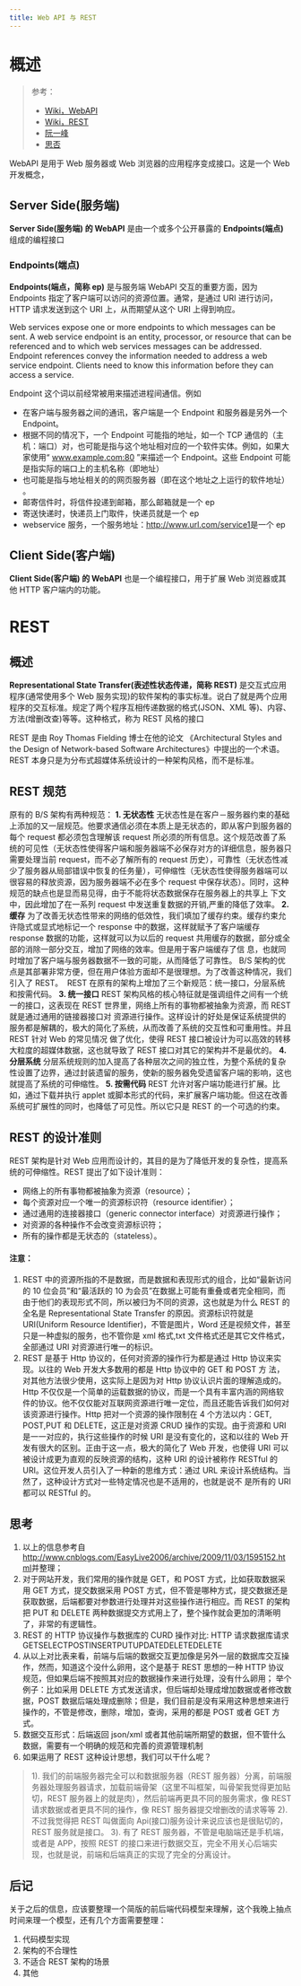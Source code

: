 ```yaml
---
title: Web API 与 REST
---
```


# 概述

> 参考：
> 
> - [Wiki，WebAPI](https://en.wikipedia.org/wiki/Web_API)
> - [Wiki，REST](https://en.wikipedia.org/wiki/Representational_state_transfer)
> - [阮一峰](http://www.ruanyifeng.com/blog/2014/05/restful_api.html)
> - [思否](https://segmentfault.com/a/1190000004311893)

WebAPI 是用于 Web 服务器或 Web 浏览器的应用程序变成接口。这是一个 Web 开发概念，

## Server Side(服务端)

**Server Side(服务端) 的 WebAPI** 是由一个或多个公开暴露的 **Endpoints(端点)** 组成的编程接口

### Endpoints(端点)

**Endpoints(端点，简称 ep)** 是与服务端 WebAPI 交互的重要方面，因为 Endpoints 指定了客户端可以访问的资源位置。通常，是通过 URI 进行访问，HTTP 请求发送到这个 URI 上，从而期望从这个 URI 上得到响应。

Web services expose one or more endpoints to which messages can be sent. A web service endpoint is an entity, processor, or resource that can be referenced and to which web services messages can be addressed. Endpoint references convey the information needed to address a web service endpoint. Clients need to know this information before they can access a service.

Endpoint 这个词以前经常被用来描述进程间通信。例如

- 在客户端与服务器之间的通讯，客户端是一个 Endpoint 和服务器是另外一个 Endpoint。
- 根据不同的情况下，一个 Endpoint 可能指的地址，如一个 TCP 通信的（主机：端口）对，也可能是指与这个地址相对应的一个软件实体。例如，如果大家使用“ www.example.com:80 ”来描述一个 Endpoint。这些 Endpoint 可能是指实际的端口上的主机名称（即地址）
- 也可能是指与地址相关的的网页服务器（即在这个地址之上运行的软件地址） 。
- 邮寄信件时，将信件投递到邮箱，那么邮箱就是一个 ep
- 寄送快递时，快递员上门取件，快递员就是一个 ep
- webservice 服务，一个服务地址：<http://www.url.com/service1>是一个 ep

## Client Side(客户端)

**Client Side(客户端) 的 WebAPI** 也是一个编程接口，用于扩展 Web 浏览器或其他 HTTP 客户端内的功能。

# REST

## 概述

**Representational State Transfer(表述性状态传递，简称 REST)** 是交互式应用程序(通常使用多个 Web 服务实现)的软件架构的事实标准。说白了就是两个应用程序的交互标准。规定了两个程序互相传递数据的格式(JSON、XML 等)、内容、方法(增删改查)等等。这种格式，称为 REST 风格的接口

REST 是由 Roy Thomas Fielding 博士在他的论文 《Architectural Styles and the Design of Network-based Software Architectures》中提出的一个术语。REST 本身只是为分布式超媒体系统设计的一种架构风格，而不是标准。

## REST 规范

原有的 B/S 架构有两种规范：
**1. 无状态性**
无状态性是在客户－服务器约束的基础上添加的又一层规范。他要求通信必须在本质上是无状态的，即从客户到服务器的每个 request 都必须包含理解该 request 所必须的所有信息。这个规范改善了系统的可见性（无状态性使得客户端和服务器端不必保存对方的详细信息，服务器只需要处理当前 request，而不必了解所有的 request 历史），可靠性（无状态性减少了服务器从局部错误中恢复的任务量），可伸缩性（无状态性使得服务器端可以 很容易的释放资源，因为服务器端不必在多个 request 中保存状态）。同时，这种规范的缺点也是显而易见得，由于不能将状态数据保存在服务器上的共享上 下文中，因此增加了在一系列 request 中发送重复数据的开销,严重的降低了效率。
**2. 缓存**
为了改善无状态性带来的网络的低效性，我们填加了缓存约束。缓存约束允许隐式或显式地标记一个 response 中的数据，这样就赋予了客户端缓存 response 数据的功能，这样就可以为以后的 request 共用缓存的数据，部分或全部的消除一部分交互，增加了网络的效率。但是用于客户端缓存了信 息，也就同时增加了客户端与服务器数据不一致的可能，从而降低了可靠性。
B/S 架构的优点是其部署非常方便，但在用户体验方面却不是很理想。为了改善这种情况，我们引入了 REST。 
REST 在原有的架构上增加了三个新规范：统一接口，分层系统和按需代码。
**3. 统一接口**
REST 架构风格的核心特征就是强调组件之间有一个统一的接口，这表现在 REST 世界里，网络上所有的事物都被抽象为资源，而 REST 就是通过通用的链接器接口对 资源进行操作。这样设计的好处是保证系统提供的服务都是解耦的，极大的简化了系统，从而改善了系统的交互性和可重用性。并且 REST 针对 Web 的常见情况 做了优化，使得 REST 接口被设计为可以高效的转移大粒度的超媒体数据，这也就导致了 REST 接口对其它的架构并不是最优的。
**4. 分层系统**
分层系统规则的加入提高了各种层次之间的独立性，为整个系统的复杂性设置了边界，通过封装遗留的服务，使新的服务器免受遗留客户端的影响，这也就提高了系统的可伸缩性。
**5. 按需代码**
REST 允许对客户端功能进行扩展。比如，通过下载并执行 applet 或脚本形式的代码，来扩展客户端功能。但这在改善系统可扩展性的同时，也降低了可见性。所以它只是 REST 的一个可选的约束。

## REST 的设计准则  

REST 架构是针对 Web 应用而设计的，其目的是为了降低开发的复杂性，提高系统的可伸缩性。REST 提出了如下设计准则：

- 网络上的所有事物都被抽象为资源（resource）；
- 每个资源对应一个唯一的资源标识符（resource identifier）；
- 通过通用的连接器接口（generic connector interface）对资源进行操作；
- 对资源的各种操作不会改变资源标识符；
- 所有的操作都是无状态的（stateless）。

#### 注意：

1. REST 中的资源所指的不是数据，而是数据和表现形式的组合，比如“最新访问的 10 位会员”和“最活跃的 10 为会员”在数据上可能有重叠或者完全相同，而 由于他们的表现形式不同，所以被归为不同的资源，这也就是为什么 REST 的全名是 Representational State Transfer 的原因。资源标识符就是 URI(Uniform Resource Identifier)，不管是图片，Word 还是视频文件，甚至只是一种虚拟的服务，也不管你是 xml 格式,txt 文件格式还是其它文件格式，全部通过 URI 对资源进行唯一的标识。
2. REST 是基于 Http 协议的，任何对资源的操作行为都是通过 Http 协议来实现。以往的 Web 开发大多数用的都是 Http 协议中的 GET 和 POST 方 法，对其他方法很少使用，这实际上是因为对 Http 协议认识片面的理解造成的。Http 不仅仅是一个简单的运载数据的协议，而是一个具有丰富内涵的网络软 件的协议。他不仅仅能对互联网资源进行唯一定位，而且还能告诉我们如何对该资源进行操作。Http 把对一个资源的操作限制在 4 个方法以内：GET, POST,PUT 和 DELETE，这正是对资源 CRUD 操作的实现。由于资源和 URI 是一一对应的，执行这些操作的时候 URI 是没有变化的，这和以往的 Web 开发有很大的区别。正由于这一点，极大的简化了 Web 开发，也使得 URI 可以被设计成更为直观的反映资源的结构，这种 URI 的设计被称作 RESTful 的 URI。这位开发人员引入了一种新的思维方式：通过 URL 来设计系统结构。当然了，这种设计方式对一些特定情况也是不适用的，也就是说不 是所有的 URI 都可以 RESTful 的。

## 思考

1. 以上的信息参考自<http://www.cnblogs.com/EasyLive2006/archive/2009/11/03/1595152.html>并整理；
2. 对于网站开发，我们常用的操作就是 GET，和 POST 方式，比如获取数据采用 GET 方式，提交数据采用 POST 方式，但不管是哪种方式，提交数据还是获取数据，后端都要对参数进行处理并对这些操作进行相应。而 REST 的架构把 PUT 和 DELETE 两种数据提交方式用上了，整个操作就会更加的清晰明了，非常的有逻辑性。
3. REST 的 HTTP 协议操作与数据库的 CURD 操作对比:
   HTTP 请求数据库请求 GETSELECTPOSTINSERTPUTUPDATEDELETEDELETE
4. 从以上对比表来看，前端与后端的数据交互更加像是另外一层的数据库交互操作，然而，知道这个没什么卵用，这个是基于 REST 思想的一种 HTTP 协议规范，但如果后端不按照其对应的数据操作来进行处理，没有什么卵用；
   举个例子：比如采用 DELETE 方式发送请求，但后端却处理成增加数据或者修改数据，POST 数据后端处理成删除；但是，我们目前是没有采用这种思想来进行操作的，不管是修改，删除，增加，查询，采用的都是 POST 或者 GET 方式。
5. 数据交互形式：后端返回 json/xml 或者其他前端所期望的数据，但不管什么数据，需要有一个明确的规范和完善的资源管理机制
6. 如果运用了 REST 这种设计思想，我们可以干什么呢？

> 1\). 我们的前端服务器完全可以和数据服务器（REST 服务器）分离，前端服务器处理服务器请求，加载前端骨架（这里不叫框架，叫骨架我觉得更加贴切，REST 服务器上的就是肉），然后前端再更具不同的服务需求，像 REST 请求数据或者更具不同的操作，像 REST 服务器提交增删改的请求等等
> 2\). 不过我觉得把 REST 叫做面向 Api(接口)服务设计来说应该也是很贴切的，REST 服务就是接口。
> 3\). 有了 REST 服务器，不管是电脑端还是手机端，或者是 APP，按照 REST 的接口来进行数据交互，完全不用关心后端实现，也就是说，前端和后端真正的实现了完全的分离设计。

## 后记

关于之后的信息，应该要整理一个简版的前后端代码模型来理解，这个我晚上抽点时间来理一个模型，还有几个方面需要整理：

1. 代码模型实现
2. 架构的不合理性
3. 不适合 REST 架构的场景
4. 其他
